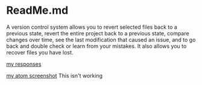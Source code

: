 # ReadMe.md
A version control system allows you to revert selected files back to a previous state, revert the entire project back to a previous state, compare changes over time, see the last modification that caused an issue, and to go back and double check or learn from your mistakes. It also allows you to recover files you have lost.

[my responses](./responces.txt)

[my atom screenshot](./image/screenshot.png)
This isn't working
